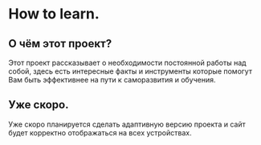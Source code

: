 # How to learn.

## О чём этот проект?

Этот проект рассказывает о необходимости постоянной работы над собой, здесь есть интересные факты и инструменты которые помогут Вам быть эффективнее на пути к саморазвития и обучения.

## Уже скоро.

Уже скоро планируется сделать адаптивную версию проекта и сайт будет корректно отображаться на всех устройствах.
